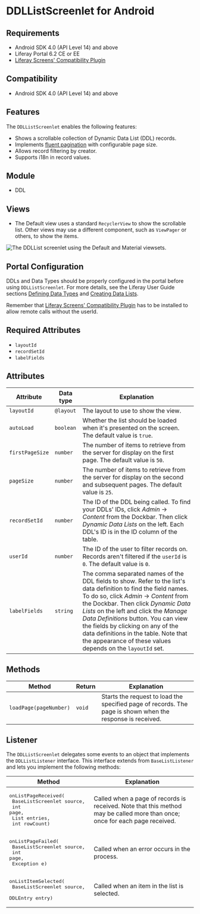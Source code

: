 # DDLListScreenlet for Android

## Requirements

- Android SDK 4.0 (API Level 14) and above
- Liferay Portal 6.2 CE or EE
- [Liferay Screens' Compatibility Plugin](http://www.liferay.com/es/marketplace/-/mp/application/54365664)

## Compatibility

- Android SDK 4.0 (API Level 14) and above

## Features

The `DDLListScreenlet` enables the following features:

- Shows a scrollable collection of Dynamic Data List (DDL) records.
- Implements [fluent pagination](http://www.iosnomad.com/blog/2014/4/21/fluent-pagination) with configurable page size.
- Allows record filtering by creator.
- Supports i18n in record values.

## Module

- DDL

## Views

- The Default view uses a standard `RecyclerView` to show the scrollable list. Other views may use a different component, such as `ViewPager` or others, to show the items.

![The DDLList screenlet using the Default and Material viewsets.](images/ddllist.png)

## Portal Configuration

DDLs and Data Types should be properly configured in the portal before using `DDLListScreenlet`. For more details, see the Liferay User Guide sections [Defining Data Types](https://dev.liferay.com/discover/portal/-/knowledge_base/6-2/building-a-list-platform-in-liferay-and-defining-data-) and [Creating Data Lists](https://dev.liferay.com/discover/portal/-/knowledge_base/6-2/creating-data-lists).

Remember that [Liferay Screens' Compatibility Plugin](https://github.com/liferay/liferay-screens/tree/master/portal) has to be installed to allow remote calls without the userId.

## Required Attributes

- `layoutId`
- `recordSetId`
- `labelFields`

## Attributes

| Attribute | Data type | Explanation |
|-----------|-----------|-------------| 
| `layoutId` | `@layout` | The layout to use to show the view. |
| `autoLoad` | `boolean` | Whether the list should be loaded when it's presented on the screen. The default value is `true`. |
| `firstPageSize` | `number` | The number of items to retrieve from the server for display on the first page. The default value is `50`. |
| `pageSize` | `number` | The number of items to retrieve from the server for display on the second and subsequent pages. The default value is `25`. |
| `recordSetId` | `number` | The ID of the DDL being called. To find your DDLs' IDs, click *Admin* &rarr; *Content* from the Dockbar. Then click *Dynamic Data Lists* on the left. Each DDL's ID is in the ID column of the table. |
| `userId` | `number` | The ID of the user to filter records on. Records aren't filtered if the `userId` is `0`. The default value is `0`. |
| `labelFields` | `string` | The comma separated names of the DDL fields to show. Refer to the list's data definition to find the field names. To do so, click *Admin* &rarr; *Content* from the Dockbar. Then click *Dynamic Data Lists* on the left and click the *Manage Data Definitions* button. You can view the fields by clicking on any of the data definitions in the table. Note that the appearance of these values depends on the `layoutId` set. |

## Methods

| Method | Return | Explanation |
|-----------|-----------|-------------| 
| `loadPage(pageNumber)` | `void` | Starts the request to load the specified page of records. The page is shown when the response is received. |

## Listener

The `DDLListScreenlet` delegates some events to an object that implements the `DDLListListener` interface. This interface extends from `BaseListListener` and lets you implement the following methods:

| Method | Explanation |
|-----------|-------------| 
|  <pre>onListPageReceived(<br/>      BaseListScreenlet source, <br/>      int page,<br/>      List<DDLEntry> entries,<br/>      int rowCount)</pre> | Called when a page of records is received. Note that this method may be called more than once; once for each page received.|
|  <pre>onListPageFailed(<br/>      BaseListScreenlet source, <br/>      int page,<br/>      Exception e)</pre> | Called when an error occurs in the process. |
|  <pre>onListItemSelected(<br/>      BaseListScreenlet source, <br/>      DDLEntry entry)</pre> | Called when an item in the list is selected. |
